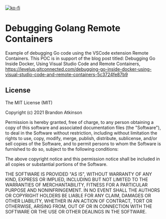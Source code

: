 [![ko-fi](https://ko-fi.com/img/githubbutton_sm.svg)](https://ko-fi.com/O5O63ENS7)

# Debugging Golang Remote Containers
Example of debugging Go code using the VSCode extension Remote Containers. This POC is in support of the blog post titled: Debugging Go Inside Docker, Using Visual Studio Code and Remote Containers, https://levelup.gitconnected.com/debugging-go-inside-docker-using-visual-studio-code-and-remote-containers-5c3724fe87b9

## License
 
The MIT License (MIT)

Copyright (c) 2021 Brandon Atkinson

Permission is hereby granted, free of charge, to any person obtaining a copy of this software and associated documentation files (the "Software"), to deal in the Software without restriction, including without limitation the rights to use, copy, modify, merge, publish, distribute, sublicense, and/or sell copies of the Software, and to permit persons to whom the Software is furnished to do so, subject to the following conditions:

The above copyright notice and this permission notice shall be included in all copies or substantial portions of the Software.

THE SOFTWARE IS PROVIDED "AS IS", WITHOUT WARRANTY OF ANY KIND, EXPRESS OR IMPLIED, INCLUDING BUT NOT LIMITED TO THE WARRANTIES OF MERCHANTABILITY, FITNESS FOR A PARTICULAR PURPOSE AND NONINFRINGEMENT. IN NO EVENT SHALL THE AUTHORS OR COPYRIGHT HOLDERS BE LIABLE FOR ANY CLAIM, DAMAGES OR OTHER LIABILITY, WHETHER IN AN ACTION OF CONTRACT, TORT OR OTHERWISE, ARISING FROM, OUT OF OR IN CONNECTION WITH THE SOFTWARE OR THE USE OR OTHER DEALINGS IN THE SOFTWARE.
